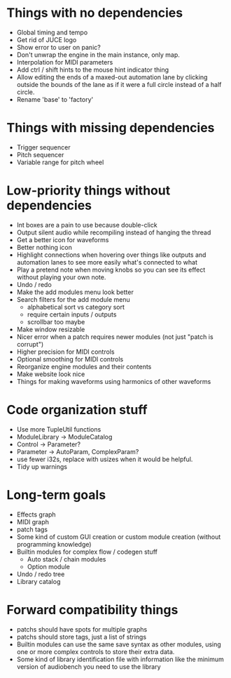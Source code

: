 # Things with no dependencies
- Global timing and tempo
- Get rid of JUCE logo
- Show error to user on panic?
- Don't unwrap the engine in the main instance, only map.
- Interpolation for MIDI parameters
- Add ctrl / shift hints to the mouse hint indicator thing
- Allow editing the ends of a maxed-out automation lane by clicking outside the 
  bounds of the lane as if it were a full circle instead of a half circle.
- Rename 'base' to 'factory'

# Things with missing dependencies
- Trigger sequencer
- Pitch sequencer
- Variable range for pitch wheel

# Low-priority things without dependencies
- Int boxes are a pain to use because double-click
- Output silent audio while recompiling instead of hanging the thread
- Get a better icon for waveforms
- Better nothing icon
- Highlight connections when hovering over things like outputs and automation
  lanes to see more easily what's connected to what
- Play a pretend note when moving knobs so you can see its effect without playing your own note.
- Undo / redo
- Make the add modules menu look better
- Search filters for the add module menu
  - alphabetical sort vs category sort
  - require certain inputs / outputs
  - scrollbar too maybe
- Make window resizable
- Nicer error when a patch requires newer modules (not just "patch is corrupt")
- Higher precision for MIDI controls
- Optional smoothing for MIDI controls
- Reorganize engine modules and their contents
- Make website look nice
- Things for making waveforms using harmonics of other waveforms

# Code organization stuff
- Use more TupleUtil functions
- ModuleLibrary -> ModuleCatalog
- Control -> Parameter?
- Parameter -> AutoParam, ComplexParam?
- use fewer i32s, replace with usizes when it would be helpful.
- Tidy up warnings

# Long-term goals
- Effects graph
- MIDI graph
- patch tags
- Some kind of custom GUI creation or custom module creation (without programming knowledge)
- Builtin modules for complex flow / codegen stuff 
  - Auto stack / chain modules
  - Option module
- Undo / redo tree
- Library catalog

# Forward compatibility things
- patchs should have spots for multiple graphs
- patchs should store tags, just a list of strings
- Builtin modules can use the same save syntax as other modules, using one or more complex controls to
  store their extra data.
- Some kind of library identification file with information like the minimum version of audiobench you
  need to use the library
